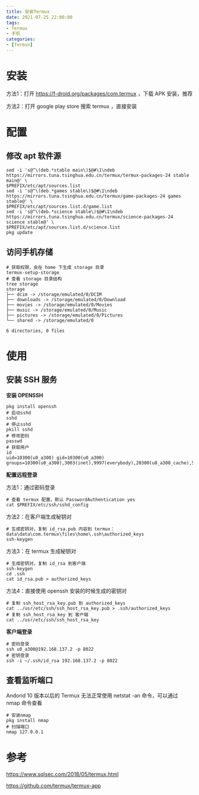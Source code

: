 ```yaml
---
title: 安装Termux
date: 2021-07-25 22:00:00
tags:
- Termux
- 手机
categories:
- [Termux]
---
```


# 安装

方法1：打开 https://f-droid.org/packages/com.termux ，下载 APK 安装，推荐

方法2：打开 google play store 搜索 termux ，直接安装

<!-- more -->

# 配置

## 修改 apt 软件源

```shell
sed -i 's@^\(deb.*stable main\)$@#\1\ndeb https://mirrors.tuna.tsinghua.edu.cn/termux/termux-packages-24 stable main@' \
$PREFIX/etc/apt/sources.list
sed -i 's@^\(deb.*games stable\)$@#\1\ndeb https://mirrors.tuna.tsinghua.edu.cn/termux/game-packages-24 games stable@' \
$PREFIX/etc/apt/sources.list.d/game.list
sed -i 's@^\(deb.*science stable\)$@#\1\ndeb https://mirrors.tuna.tsinghua.edu.cn/termux/science-packages-24 science stable@' \
$PREFIX/etc/apt/sources.list.d/science.list
pkg update
```

## 访问手机存储

```shell
# 获取权限，会在 home 下生成 storage 目录
termux-setup-storage
# 查看 storage 目录结构
tree storage
storage
├── dcim -> /storage/emulated/0/DCIM
├── downloads -> /storage/emulated/0/Download
├── movies -> /storage/emulated/0/Movies
├── music -> /storage/emulated/0/Music
├── pictures -> /storage/emulated/0/Pictures
└── shared -> /storage/emulated/0

6 directories, 0 files
```

# 使用

## 安装 SSH 服务

**安装 OPENSSH**

```shell
pkg install openssh
# 启动sshd
sshd
# 停止sshd
pkill sshd
# 修改密码
passwd
# 获取用户
id
uid=10300(u0_a300) gid=10300(u0_a300) groups=10300(u0_a300),3003(inet),9997(everybody),20300(u0_a300_cache),50300(all_a300)
```

**配置远程登录**

方法1：通过密码登录

```shell
# 查看 termux 配置，默认 PasswordAuthentication yes
cat $PREFIX/etc/ssh/sshd_config
```

方法2：在客户端生成秘钥对

```shell
# 生成密钥对，复制 id_rsa.pub 内容到 termux：data\data\com.termux\files\home\.ssh\authorized_keys
ssh-keygen
```

方法3：在 termux 生成秘钥对

```shell
# 生成密钥对，复制 id_rsa 到客户端
ssh-keygen
cd .ssh
cat id_rsa.pub > authorized_keys
```

方法4：直接使用 openssh 安装的时候生成的密钥对

```shell
# 复制 ssh_host_rsa_key.pub 到 authorized_keys
cat ../usr/etc/ssh/ssh_host_rsa_key.pub > .ssh/authorized_keys
# 复制 ssh_host_rsa_key 到 客户端
cat ../usr/etc/ssh/ssh_host_rsa_key
```

**客户端登录**

```shell
# 密码登录
ssh u0_a300@192.168.137.2 -p 8022
# 密钥登录
ssh -i ~/.ssh/id_rsa 192.168.137.2 -p 8022
```

## 查看监听端口

Andorid 10 版本以后的 Termux 无法正常使用 netstat -an 命令，可以通过 nmap 命令查看

```shell
# 安装nmap
pkg install nmap
# 扫描端口
nmap 127.0.0.1
```

# 参考

https://www.sqlsec.com/2018/05/termux.html

https://github.com/termux/termux-app

